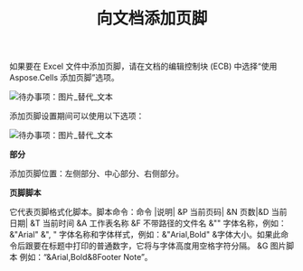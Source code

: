 ﻿---
title: 向文档添加页脚
type: docs
weight: 70
url: /zh/sharepoint/add-footer-to-a-document/
---
如果要在 Excel 文件中添加页脚，请在文档的编辑控制块 (ECB) 中选择“使用 Aspose.Cells 添加页脚”选项。

![待办事项：图片_替代_文本](add-footer-to-a-document_1.png)

添加页脚设置期间可以使用以下选项：

![待办事项：图片_替代_文本](add-footer-to-a-document_2.png)

**部分**

添加页脚位置：左侧部分、中心部分、右侧部分。

**页脚脚本**

它代表页脚格式化脚本。脚本命令：命令 |说明| &P 当前页码| &N 页数|&D 当前日期| &T 当前时间 &A 工作表名称 &F 不带路径的文件名 &"<FontName>" 字体名称，例如：&"Arial" &"<FontName>, <FontStyle>" 字体名称和字体样式，例如：&"Arial,Bold" &<FontSize>字体大小。如果此命令后跟要在标题中打印的普通数字，它将与字体高度用空格字符分隔。 &G 图片脚本 例如：“&Arial,Bold&8Footer Note”。
